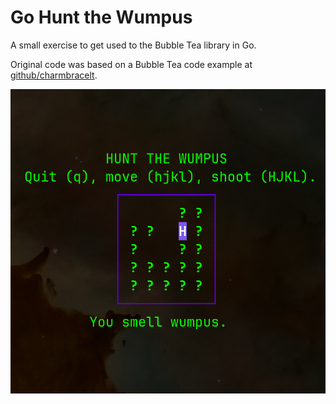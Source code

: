 
# Go Hunt the Wumpus

A small exercise to get used to the Bubble Tea library in Go. 

Original code was based on a Bubble Tea code example at [github/charmbracelt](https://github.com/charmbracelet/bubbletea/discussions/818).

![example screenshot](./resources/example.png)

